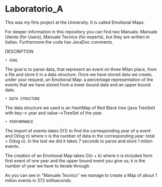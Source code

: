﻿# Laboratorio_A
This was my firts project at the University. It is called Emotional Maps.

For deeper information in this repository you can find two Manuals: Manuale Utente (for Users), Manuale Tecnico (for experts),
but they are written in Italian.
Furthermore the code has JavaDoc comments.

DESCRIPTION

    • GOAL
      
The goal is to parse data, that represent an event on three Milan place, from a file and store it in a data structure. Once we have stored data we create, under your request, an Emotional Map: a percentage representation of the events that we have stored from a lower bound date and an upper bound date. 

    • DATA STRUCTURE 
      
The data structure we used is an HashMap of Red Black tree (java TreeSet) with key--> year and value-->TreeSet of the year.

    • PERFORMANCE
      
The import of events takes O(1) to find the corresponding year of a event and O(log n) where n is the number of data in the corresponding year: total = O(log n).
In the test we did it takes 7 seconds to parse and store 1 milion events.
	
The creation of an Emotional Map takes O(n + k) where n is included form first event of one year and the upper bound event you give us; k is the number of year we have to iterate through.
	
As you can see in "Manuale Tecnico" we manage to create a Map of about 1 milion events in 372 milliseconds.

